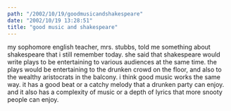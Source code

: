 ```yaml
---
path: "/2002/10/19/goodmusicandshakespeare" 
date: "2002/10/19 13:28:51" 
title: "good music and shakespeare" 
---
```

<p>my sophomore english teacher, mrs. stubbs, told me something about shakespeare that i still remember today. she said that shakespeare would write plays to be entertaining to various audiences at the same time. the plays would be entertaining to the drunken crowd on the floor, and also to the wealthy aristocrats in the balcony. i think good music works the same way. it has a good beat or a catchy melody that a drunken party can enjoy. and it also has a complexity of music or a depth of lyrics that more snooty people can enjoy.</p>